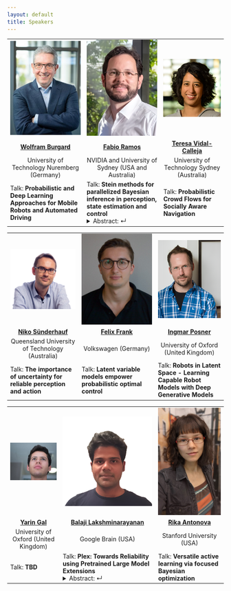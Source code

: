 ```yaml
---
layout: default
title: Speakers
---
```


<table class="table-condensed">
<tbody>
<tr>
<td style="text-align: center; vertical-align: middle;"><div class="circular--portrait"><img src="/img/burgard.jpg" alt="Wolfram Burgard"></div></td>
<td style="text-align: center; vertical-align: middle;"><div class="circular--portrait"><img src="/img/ramos.png" alt="Fabio Ramos"></div></td>
<td style="text-align: center; vertical-align: middle;"><div class="circular--square"><img src="/img/vidal_calleja.png" alt="Teresa Vidal Calleja"></div></td>
</tr>
<tr>
<td style="text-align: center; vertical-align: middle;"><a href="http://www2.informatik.uni-freiburg.de/~burgard/"><b>Wolfram Burgard</b></a></td>
<td style="text-align: center; vertical-align: middle;"><a href="https://fabioramos.github.io/Home.html"><b>Fabio Ramos</b></a></td>
<td style="text-align: center; vertical-align: middle;"><a href="https://profiles.uts.edu.au/Teresa.VidalCalleja"><b>Teresa Vidal-Calleja</b></a></td>
</tr>
<tr>
<td style="text-align: center; vertical-align: middle;">University of Technology Nuremberg (Germany)</td>
<td style="text-align: center; vertical-align: middle;">NVIDIA and University of Sydney (USA and Australia)</td>
<td style="text-align: center; vertical-align: middle;">University of Technology Sydney (Australia)</td>
</tr>
<tr>
<td>Talk: <b>Probabilistic and Deep Learning Approaches for Mobile Robots and Automated Driving</b></td>
<td>Talk: <b>Stein methods for parallelized Bayesian inference in perception, state estimation and control</b>
<details>
  <summary>Abstract: &crarr;</summary>
  <p>Uncertainty estimation is critical in all levels of robotics systems, from perception to control and sequential decision making. Bayesian inference provides a principled framework for reasoning about uncertainty but the computational cost of computing posteriors can make it impractical for deployment in robots. Fortunately, the recent availability of inexpensive, energy-efficient parallel computing hardware and differentiable programming languages has opened the possibility for the development of Bayesian inference algorithms that leverage parallelism and differentiability of both likelihood functions and priors to estimate complex posteriors. In this talk I will describe a powerful nonparametric inference method that uses both differentiability and parallelism to provide nonparametric posterior approximations in a timely manner. Stein Variational Gradient Descent and its generalizations can be used to formulate Bayesian extensions of common methods in robotics such as ICP for perception, particle filters for state estimation, and model predictive control for decision making. I will show that Stein inference scales better with the dimensionality of the data and can be implemented efficiently on GPUs. Finally, I will discuss extensions of Stein methods for sim2real and the automatic adaptation of simulators to reflect real observations.</p>
</details>
</td>
<td>Talk: <b>Probabilistic Crowd Flows for Socially Aware Navigation</b></td>
</tr>
</tbody>
</table>

<table class="table-condensed">
<tbody>
<tr>
<td style="text-align: center; vertical-align: middle;"><div class="circular--square"><img src="/img/suenderhauf.png" alt="Niko Sünderhauf"></div></td>
<td style="text-align: center; vertical-align: middle;"><div class="circular--portrait"><img src="/img/frank.jpg" alt="Felix Frank"></div></td>
<td style="text-align: center; vertical-align: middle;"><div class="circular--portrait"><img src="/img/posner4x.png" alt="Ingmar Posner"></div></td>
</tr>
<tr>
<td style="text-align: center; vertical-align: middle;"><a href="https://nikosuenderhauf.github.io/"><b>Niko Sünderhauf</b></a></td>
<td style="text-align: center; vertical-align: middle;"><a href="https://argmax.ai/team/felix-frank/"><b>Felix Frank</b></a></td>
<td style="text-align: center; vertical-align: middle;"><a href="https://eng.ox.ac.uk/people/ingmar-posner/"><b>Ingmar Posner</b></a></td>
</tr>
<tr>
<td style="text-align: center; vertical-align: middle;">Queensland University of Technology (Australia)</td>
<td style="text-align: center; vertical-align: middle;">Volkswagen (Germany)</td>
<td style="text-align: center; vertical-align: middle;">University of Oxford (United Kingdom)</td>
</tr>
<tr>
<td>Talk: <b>The importance of uncertainty for reliable perception and action</b></td>
<td>Talk: <b>Latent variable models empower probabilistic optimal control</b></td>
<td>Talk: <b>Robots in Latent Space - Learning Capable Robot Models with Deep Generative Models</b></td>
</tr>
</tbody>
</table>

<table class="table table-condensed">
<tbody>
<tr>
<!--<td><div class="circular--portrait"><img src="/img/agha.jpg" alt="Ali Agha"></div></td>-->
<td style="text-align: center; vertical-align: middle;"><div class="circular--landscape"><img src="/img/gal.jpg" alt="Yarin Gal"></div></td>
<td style="text-align: center; vertical-align: middle;"><div class="circular--square"><img src="/img/balaji.png" alt="Balaji Lakshminarayanan"></div></td>
<td style="text-align: center; vertical-align: middle;"><div class="circular--portrait"><img src="/img/antonova.png" alt="Rika Antonova"></div></td>
</tr>
<tr>
<!--<td style="text-align: center; vertical-align: middle;"><a href="https://aliagha.site/"><b>Ali Agha</b></a></td>-->
<td style="text-align: center; vertical-align: middle;"><a href="https://www.cs.ox.ac.uk/people/yarin.gal/website/"><b>Yarin Gal</b></a></td>
<td style="text-align: center; vertical-align: middle;"><a href="http://www.gatsby.ucl.ac.uk/~balaji/"><b>Balaji Lakshminarayanan</b></a></td>
<td style="text-align: center; vertical-align: middle;"><a href="https://contactrika.github.io/"><b>Rika Antonova</b></a></td>
</tr>
<tr>
<!--<td style="text-align: center; vertical-align: middle;">JPL NASA (USA)</td>-->
<td style="text-align: center; vertical-align: middle;">University of Oxford (United Kingdom)</td>
<td style="text-align: center; vertical-align: middle;">Google Brain (USA)</td>
<td style="text-align: center; vertical-align: middle;">Stanford University (USA)</td>
</tr>
<tr>
<!--<td style="text-align: center; vertical-align: middle;">Talk: <b>TBD</b></td>-->
<td>Talk: <b>TBD</b></td>
<td>Talk: <b>Plex: Towards Reliability using Pretrained Large Model Extensions</b>
<details>
<summary>Abstract: &crarr;</summary>
<p markdown=1>A recent trend in artificial intelligence is the use of pretrained models for language and vision tasks, which have achieved extraordinary performance but also puzzling failures. Probing these models' abilities in diverse ways is therefore critical to the field. I will talk about our recent work exploring the reliability of models, where we define a reliable model as one that not only achieves strong predictive performance but also performs well consistently over many decision-making tasks involving uncertainty (e.g., selective prediction, open set recognition, calibration under shift), robust generalization (e.g., accuracy and log-likelihood on in- and out-of-distribution datasets), and adaptation (e.g., active learning, few-shot uncertainty). Plex builds on our work on scalable building blocks for probabilistic deep learning such as Gaussian process last-layer and efficient variants of deep ensembles. We show that Plex improves the state-of-the-art across reliability tasks, and simplifies the traditional protocol as it improves the out-of-the-box performance and does not require designing scores or tuning the model for each task. [Paper](https://arxiv.org/abs/2207.07411), [Blog](https://ai.googleblog.com/2022/07/towards-reliability-in-deep-learning.html)</p>
</details>
</td>
<td>Talk: <b>Versatile active learning via focused Bayesian optimization</b></td>
</tr>
</tbody>
</table>
